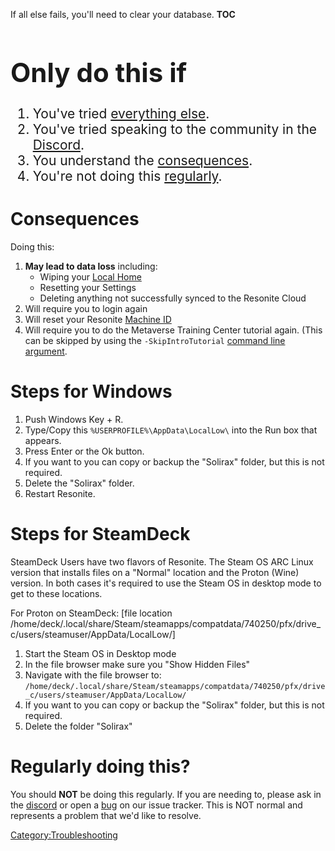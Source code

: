 <languages/> <translate> If all else fails, you'll need to clear your
database. __TOC__

<div style="font-size:1.5em;">

# Only do this if

1.  You've tried [everything
    else](:Category:Troubleshooting "wikilink").
2.  You've tried speaking to the community in the
    [Discord](https://discord.gg/Resonite%7CResonite).
3.  You understand the [consequences](#Consequences "wikilink").
4.  You're not doing this
    [regularly](#Regularly_doing_this.3F "wikilink").

</div>

# Consequences

Doing this:

1.  **May lead to data loss** including:
    -   Wiping your [Local Home](Homes#Local_Home "wikilink")
    -   Resetting your Settings
    -   Deleting anything not successfully synced to the Resonite Cloud
2.  Will require you to login again
3.  Will reset your Resonite [Machine ID](Machine_ID "wikilink")
4.  Will require you to do the Metaverse Training Center tutorial again.
    (This can be skipped by using the `-SkipIntroTutorial` [command line
    argument](Command_Line_Arguments "wikilink").

# Steps for Windows

1.  Push Windows Key + R.
2.  Type/Copy this `%USERPROFILE%\AppData\LocalLow\` into the Run box
    that appears.
3.  Press Enter or the Ok button.
4.  If you want to you can copy or backup the "Solirax" folder, but this
    is not required.
5.  Delete the "Solirax" folder.
6.  Restart Resonite.

# Steps for SteamDeck

SteamDeck Users have two flavors of Resonite. The Steam OS ARC Linux
version that installs files on a "Normal" location and the Proton (Wine)
version. In both cases it's required to use the Steam OS in desktop mode
to get to these locations.

For Proton on SteamDeck: \[file location
/home/deck/.local/share/Steam/steamapps/compatdata/740250/pfx/drive_c/users/steamuser/AppData/LocalLow/\]

1.  Start the Steam OS in Desktop mode
2.  In the file browser make sure you "Show Hidden Files"
3.  Navigate with the file browser to:
    `/home/deck/.local/share/Steam/steamapps/compatdata/740250/pfx/drive_c/users/steamuser/AppData/LocalLow/`
4.  If you want to you can copy or backup the "Solirax" folder, but this
    is not required.
5.  Delete the folder "Solirax"

# Regularly doing this?

You should **NOT** be doing this regularly. If you are needing to,
please ask in the [discord](https://discord.gg/Resonite) or open a
[bug](https://github.com/Resonite-Metaverse/ResonitePublic/issues/new?assignees=&labels=Bug&template=bug_report.yml)
on our issue tracker. This is NOT normal and represents a problem that
we'd like to resolve.

</translate>

[Category:Troubleshooting](Category:Troubleshooting "wikilink")